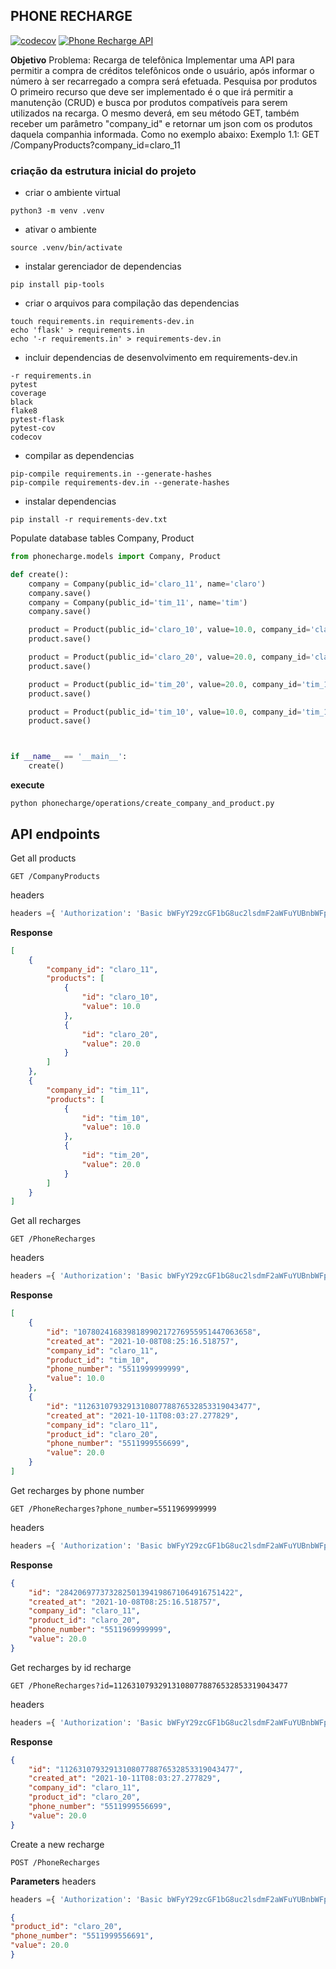 ## PHONE RECHARGE

[![codecov](https://codecov.io/gh/marcospsviana/PhoneRecharge/branch/main/graph/badge.svg?token=ptQEaccEnM)](https://codecov.io/gh/marcospsviana/PhoneRecharge)
[![Phone Recharge API](https://github.com/marcospsviana/PhoneRecharge/actions/workflows/phonecharge-app.yml/badge.svg)](https://github.com/marcospsviana/PhoneRecharge/actions/workflows/phonecharge-app.yml)

**Objetivo**
Problema: Recarga de telefônica Implementar uma API para permitir a compra de créditos telefônicos onde o usuário, após
informar o número à ser recarregado a compra será efetuada. Pesquisa por produtos O primeiro recurso que deve ser
implementado é o que irá permitir a manutenção (CRUD)
e busca por produtos compatíveis para serem utilizados na recarga. O mesmo deverá, em seu método GET, também receber um
parâmetro "company_id" e retornar um json com os produtos daquela companhia informada. Como no exemplo abaixo:
Exemplo 1.1: GET /CompanyProducts?company_id=claro_11




### **criação da estrutura inicial do projeto**

- criar o ambiente virtual

```
python3 -m venv .venv

```

- ativar o ambiente

```
source .venv/bin/activate
```

- instalar gerenciador de dependencias

```
pip install pip-tools
```

- criar o arquivos para compilação das dependencias

```
touch requirements.in requirements-dev.in
echo 'flask' > requirements.in
echo '-r requirements.in' > requirements-dev.in
```

- incluir dependencias de desenvolvimento em requirements-dev.in

```
-r requirements.in
pytest
coverage
black
flake8
pytest-flask
pytest-cov
codecov

```


- compilar as dependencias

```
pip-compile requirements.in --generate-hashes
pip-compile requirements-dev.in --generate-hashes
```

- instalar dependencias

```
pip install -r requirements-dev.txt
```

Populate database tables Company, Product 
~~~python
from phonecharge.models import Company, Product

def create():
    company = Company(public_id='claro_11', name='claro')
    company.save()
    company = Company(public_id='tim_11', name='tim')
    company.save()

    product = Product(public_id='claro_10', value=10.0, company_id='claro_11')
    product.save()

    product = Product(public_id='claro_20', value=20.0, company_id='claro_11')
    product.save()

    product = Product(public_id='tim_20', value=20.0, company_id='tim_11')
    product.save()

    product = Product(public_id='tim_10', value=10.0, company_id='tim_11')
    product.save()



if __name__ == '__main__':
    create()
~~~
**execute**
```
python phonecharge/operations/create_company_and_product.py
```

## API endpoints

Get all products

```
GET /CompanyProducts
```
headers 
~~~python
headers ={ 'Authorization': 'Basic bWFyY29zcGF1bG8uc2lsdmF2aWFuYUBnbWFpbC5jb206bGF5bGFlYmVs' }
~~~
**Response**
~~~json
[
    {
        "company_id": "claro_11",
        "products": [
            {
                "id": "claro_10",
                "value": 10.0
            },
            {
                "id": "claro_20",
                "value": 20.0
            }
        ]
    },
    {
        "company_id": "tim_11",
        "products": [
            {
                "id": "tim_10",
                "value": 10.0
            },
            {
                "id": "tim_20",
                "value": 20.0
            }
        ]
    }
]
~~~



Get all recharges

```
GET /PhoneRecharges

```
headers 
~~~python
headers ={ 'Authorization': 'Basic bWFyY29zcGF1bG8uc2lsdmF2aWFuYUBnbWFpbC5jb206bGF5bGFlYmVs' }
~~~
**Response**

~~~json
[
    {
        "id": "107802416839818990217276955951447063658",
        "created_at": "2021-10-08T08:25:16.518757",
        "company_id": "claro_11",
        "product_id": "tim_10",
        "phone_number": "5511999999999",
        "value": 10.0
    },
    {
        "id": "112631079329131080778876532853319043477",
        "created_at": "2021-10-11T08:03:27.277829",
        "company_id": "claro_11",
        "product_id": "claro_20",
        "phone_number": "5511999556699",
        "value": 20.0
    }
]

~~~

Get recharges by phone number
```
GET /PhoneRecharges?phone_number=5511969999999
```
headers 
~~~python
headers ={ 'Authorization': 'Basic bWFyY29zcGF1bG8uc2lsdmF2aWFuYUBnbWFpbC5jb206bGF5bGFlYmVs' }
~~~
**Response**

~~~json
{
    "id": "284206977373282501394198671064916751422",
    "created_at": "2021-10-08T08:25:16.518757",
    "company_id": "claro_11",
    "product_id": "claro_20",
    "phone_number": "5511969999999",
    "value": 20.0
}
~~~

Get recharges by id recharge
```
GET /PhoneRecharges?id=112631079329131080778876532853319043477
```
headers 
~~~python
headers ={ 'Authorization': 'Basic bWFyY29zcGF1bG8uc2lsdmF2aWFuYUBnbWFpbC5jb206bGF5bGFlYmVs' }
~~~
**Response**
~~~json
{
    "id": "112631079329131080778876532853319043477",
    "created_at": "2021-10-11T08:03:27.277829",
    "company_id": "claro_11",
    "product_id": "claro_20",
    "phone_number": "5511999556699",
    "value": 20.0
}
~~~



Create a new recharge

```
POST /PhoneRecharges
```

**Parameters**
headers 
~~~python
headers ={ 'Authorization': 'Basic bWFyY29zcGF1bG8uc2lsdmF2aWFuYUBnbWFpbC5jb206bGF5bGFlYmVs' }
~~~

~~~json
{
"product_id": "claro_20",
"phone_number": "5511999556691",
"value": 20.0
}
~~~